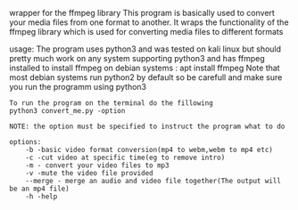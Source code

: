 wrapper for the ffmpeg library
This program is basically used to convert your media files
from one format to another.
It wraps the functionality of the ffmpeg library which is used 
for converting media files to different formats


usage:
	The program uses python3 and was tested on kali linux but 
	should pretty much work on any system supporting python3 and 
	has ffmpeg installed
	to install ffmpeg on debian systems : apt install ffmpeg
	Note that most debian systems run python2 by default so be
	carefull and make sure you run the programm using  python3


	To run the program on the terminal do the fillowing
	python3 convert_me.py -option

	NOTE: the option must be specified to instruct the program what to do

	options:
		-b -basic video format conversion(mp4 to webm,webm to mp4 etc)
		-c -cut video at specific time(eg to remove intro)
		-m - convert your video files to mp3
		-v -mute the video file provided
		--merge - merge an audio and video file together(The output will be an mp4 file)
		-h -help
